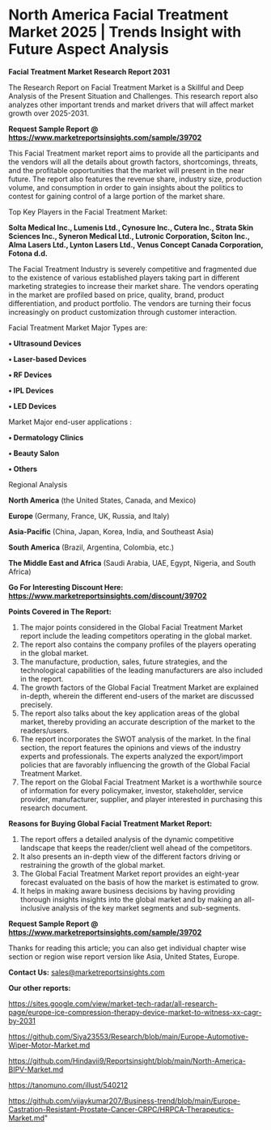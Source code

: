 # North America Facial Treatment Market 2025 | Trends Insight with Future Aspect Analysis

<strong>Facial Treatment Market Research Report 2031</strong>

The Research Report on Facial Treatment Market is a Skillful and Deep Analysis of the Present Situation and Challenges. This research report also analyzes other important trends and market drivers that will affect market growth over 2025-2031.

<strong>Request Sample Report @ <a href=https://www.marketreportsinsights.com/sample/39702>https://www.marketreportsinsights.com/sample/39702</a></strong>

This Facial Treatment market report aims to provide all the participants and the vendors will all the details about growth factors, shortcomings, threats, and the profitable opportunities that the market will present in the near future. The report also features the revenue share, industry size, production volume, and consumption in order to gain insights about the politics to contest for gaining control of a large portion of the market share.

Top Key Players in the Facial Treatment Market:

<strong>Solta Medical Inc., Lumenis Ltd., Cynosure Inc., Cutera Inc., Strata Skin Sciences Inc., Syneron Medical Ltd., Lutronic Corporation, Sciton Inc., Alma Lasers Ltd., Lynton Lasers Ltd., Venus Concept Canada Corporation, Fotona d.d.</strong>

The Facial Treatment Industry is severely competitive and fragmented due to the existence of various established players taking part in different marketing strategies to increase their market share. The vendors operating in the market are profiled based on price, quality, brand, product differentiation, and product portfolio. The vendors are turning their focus increasingly on product customization through customer interaction.

Facial Treatment Market Major Types are:

<strong>•  Ultrasound Devices

•  Laser-based Devices

•  RF Devices

•  IPL Devices

•  LED Devices</strong>

Market Major end-user applications :

<strong>•  Dermatology Clinics

•  Beauty Salon

•  Others</strong>

Regional Analysis

</u><strong><b>North America</b></strong> (the United States, Canada, and Mexico)

<strong><b>Europe </b></strong>(Germany, France, UK, Russia, and Italy)

<strong><b>Asia-Pacific</b></strong> (China, Japan, Korea, India, and Southeast Asia)

<strong><b>South America</b></strong> (Brazil, Argentina, Colombia, etc.)

<strong><b>The Middle East and Africa</b></strong> (Saudi Arabia, UAE, Egypt, Nigeria, and South Africa)

<strong>Go For Interesting Discount Here: <a href=https://www.marketreportsinsights.com/discount/39702>https://www.marketreportsinsights.com/discount/39702</a></strong>

<strong>Points Covered in The Report:</strong>
<ol>
  <li>The major points considered in the Global Facial Treatment Market report include the leading competitors operating in the global market.</li>
  <li>The report also contains the company profiles of the players operating in the global market.</li>
  <li>The manufacture, production, sales, future strategies, and the technological capabilities of the leading manufacturers are also included in the report.</li>
  <li>The growth factors of the Global Facial Treatment Market are explained in-depth, wherein the different end-users of the market are discussed precisely.</li>
  <li>The report also talks about the key application areas of the global market, thereby providing an accurate description of the market to the readers/users.</li>
  <li>The report incorporates the SWOT analysis of the market. In the final section, the report features the opinions and views of the industry experts and professionals. The experts analyzed the export/import policies that are favorably influencing the growth of the Global Facial Treatment Market.</li>
  <li>The report on the Global Facial Treatment Market is a worthwhile source of information for every policymaker, investor, stakeholder, service provider, manufacturer, supplier, and player interested in purchasing this research document.</li>
</ol>
<strong>Reasons for Buying Global Facial Treatment Market Report:</strong>

<ol>
  <li>The report offers a detailed analysis of the dynamic competitive landscape that keeps the reader/client well ahead of the competitors.</li>
  <li>It also presents an in-depth view of the different factors driving or restraining the growth of the global market.</li>
  <li>The Global Facial Treatment Market report provides an eight-year forecast evaluated on the basis of how the market is estimated to grow.</li>
  <li>It helps in making aware business decisions by having providing thorough insights insights into the global market and by making an all-inclusive analysis of the key market segments and sub-segments.</li>
</ol>
<strong>Request Sample Report @ <a href=https://www.marketreportsinsights.com/sample/39702>https://www.marketreportsinsights.com/sample/39702</a></strong>


Thanks for reading this article; you can also get individual chapter wise section or region wise report version like Asia, United States, Europe.

<strong>Contact Us:</strong>
sales@marketreportsinsights.com

<strong>Our other reports:</strong>

<a href=https://sites.google.com/view/market-tech-radar/all-research-page/europe-ice-compression-therapy-device-market-to-witness-xx-cagr-by-2031>https://sites.google.com/view/market-tech-radar/all-research-page/europe-ice-compression-therapy-device-market-to-witness-xx-cagr-by-2031</a>

<a href=https://github.com/Siya23553/Research/blob/main/Europe-Automotive-Wiper-Motor-Market.md>https://github.com/Siya23553/Research/blob/main/Europe-Automotive-Wiper-Motor-Market.md</a>

<a href=https://github.com/Hindavii9/Reportsinsight/blob/main/North-America-BIPV-Market.md>https://github.com/Hindavii9/Reportsinsight/blob/main/North-America-BIPV-Market.md</a>

<a href=https://tanomuno.com/illust/540212>https://tanomuno.com/illust/540212</a>

<a href=https://github.com/vijaykumar207/Business-trend/blob/main/Europe-Castration-Resistant-Prostate-Cancer-CRPC/HRPCA-Therapeutics-Market.md>https://github.com/vijaykumar207/Business-trend/blob/main/Europe-Castration-Resistant-Prostate-Cancer-CRPC/HRPCA-Therapeutics-Market.md</a>"
